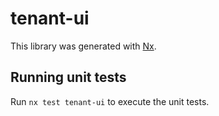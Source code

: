 # tenant-ui

This library was generated with [Nx](https://nx.dev).

## Running unit tests

Run `nx test tenant-ui` to execute the unit tests.

